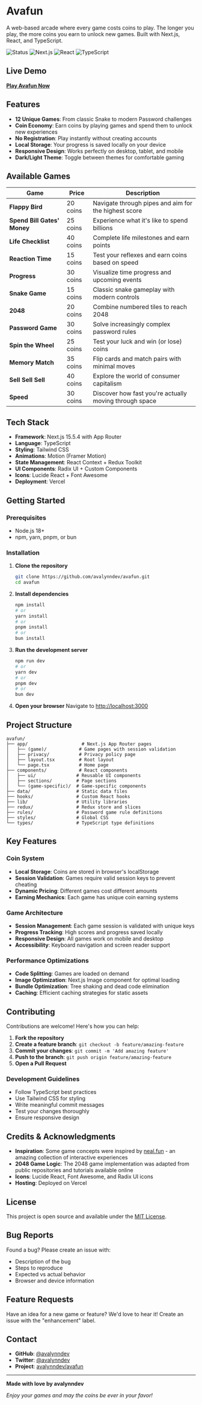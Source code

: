 # Avafun

A web-based arcade where every game costs coins to play. The longer you play, the more coins you earn to unlock new games. Built with Next.js, React, and TypeScript.

![Status](https://img.shields.io/badge/Status-Live-brightgreen) ![Next.js](https://img.shields.io/badge/Next.js-15.5.4-black) ![React](https://img.shields.io/badge/React-19.1.0-blue) ![TypeScript](https://img.shields.io/badge/TypeScript-5.0-blue)

## Live Demo

**[Play Avafun Now](https://avafun.vercel.app)**

## Features

- **12 Unique Games**: From classic Snake to modern Password challenges
- **Coin Economy**: Earn coins by playing games and spend them to unlock new experiences
- **No Registration**: Play instantly without creating accounts
- **Local Storage**: Your progress is saved locally on your device
- **Responsive Design**: Works perfectly on desktop, tablet, and mobile
- **Dark/Light Theme**: Toggle between themes for comfortable gaming

## Available Games

| Game | Price | Description |
|------|-------|-------------|
| **Flappy Bird** | 20 coins | Navigate through pipes and aim for the highest score |
| **Spend Bill Gates' Money** | 25 coins | Experience what it's like to spend billions |
| **Life Checklist** | 40 coins | Complete life milestones and earn points |
| **Reaction Time** | 15 coins | Test your reflexes and earn coins based on speed |
| **Progress** | 30 coins | Visualize time progress and upcoming events |
| **Snake Game** | 15 coins | Classic snake gameplay with modern controls |
| **2048** | 20 coins | Combine numbered tiles to reach 2048 |
| **Password Game** | 30 coins | Solve increasingly complex password rules |
| **Spin the Wheel** | 25 coins | Test your luck and win (or lose) coins |
| **Memory Match** | 35 coins | Flip cards and match pairs with minimal moves |
| **Sell Sell Sell** | 40 coins | Explore the world of consumer capitalism |
| **Speed** | 30 coins | Discover how fast you're actually moving through space |

## Tech Stack

- **Framework**: Next.js 15.5.4 with App Router
- **Language**: TypeScript
- **Styling**: Tailwind CSS
- **Animations**: Motion (Framer Motion)
- **State Management**: React Context + Redux Toolkit
- **UI Components**: Radix UI + Custom Components
- **Icons**: Lucide React + Font Awesome
- **Deployment**: Vercel

## Getting Started

### Prerequisites

- Node.js 18+
- npm, yarn, pnpm, or bun

### Installation

1. **Clone the repository**

   ```bash
   git clone https://github.com/avalynndev/avafun.git
   cd avafun
   ```

2. **Install dependencies**

   ```bash
   npm install
   # or
   yarn install
   # or
   pnpm install
   # or
   bun install
   ```

3. **Run the development server**

   ```bash
   npm run dev
   # or
   yarn dev
   # or
   pnpm dev
   # or
   bun dev
   ```

4. **Open your browser**
   Navigate to [http://localhost:3000](http://localhost:3000)

## Project Structure

```
avafun/
├── app/                    # Next.js App Router pages
│   ├── (game)/            # Game pages with session validation
│   ├── privacy/           # Privacy policy page
│   ├── layout.tsx         # Root layout
│   └── page.tsx           # Home page
├── components/            # React components
│   ├── ui/               # Reusable UI components
│   ├── sections/         # Page sections
│   └── (game-specific)/  # Game-specific components
├── data/                 # Static data files
├── hooks/                # Custom React hooks
├── lib/                  # Utility libraries
├── redux/                # Redux store and slices
├── rules/                # Password game rule definitions
├── styles/               # Global CSS
└── types/                # TypeScript type definitions
```

## Key Features

### Coin System

- **Local Storage**: Coins are stored in browser's localStorage
- **Session Validation**: Games require valid session keys to prevent cheating
- **Dynamic Pricing**: Different games cost different amounts
- **Earning Mechanics**: Each game has unique coin earning systems

### Game Architecture

- **Session Management**: Each game session is validated with unique keys
- **Progress Tracking**: High scores and progress saved locally
- **Responsive Design**: All games work on mobile and desktop
- **Accessibility**: Keyboard navigation and screen reader support

### Performance Optimizations

- **Code Splitting**: Games are loaded on demand
- **Image Optimization**: Next.js Image component for optimal loading
- **Bundle Optimization**: Tree shaking and dead code elimination
- **Caching**: Efficient caching strategies for static assets

## Contributing

Contributions are welcome! Here's how you can help:

1. **Fork the repository**
2. **Create a feature branch**: `git checkout -b feature/amazing-feature`
3. **Commit your changes**: `git commit -m 'Add amazing feature'`
4. **Push to the branch**: `git push origin feature/amazing-feature`
5. **Open a Pull Request**

### Development Guidelines

- Follow TypeScript best practices
- Use Tailwind CSS for styling
- Write meaningful commit messages
- Test your changes thoroughly
- Ensure responsive design

## Credits & Acknowledgments

- **Inspiration**: Some game concepts were inspired by [neal.fun](https://neal.fun) - an amazing collection of interactive experiences
- **2048 Game Logic**: The 2048 game implementation was adapted from public repositories and tutorials available online
- **Icons**: Lucide React, Font Awesome, and Radix UI icons
- **Hosting**: Deployed on Vercel

## License

This project is open source and available under the [MIT License](LICENSE).

## Bug Reports

Found a bug? Please create an issue with:

- Description of the bug
- Steps to reproduce
- Expected vs actual behavior
- Browser and device information

## Feature Requests

Have an idea for a new game or feature? We'd love to hear it! Create an issue with the "enhancement" label.

## Contact

- **GitHub**: [@avalynndev](https://github.com/avalynndev)
- **Twitter**: [@avalynndev](https://x.com/avalynndev)
- **Project**: [avalynndev/avafun](https://github.com/avalynndev/avafun)

---

**Made with love by avalynndev**

_Enjoy your games and may the coins be ever in your favor!_